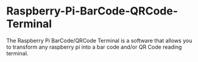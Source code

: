# Raspberry-Pi-BarCode-QRCode-Terminal
The Raspberry Pi BarCode/QRCode Terminal is a software that allows you to transform any raspberry pi into a bar code and/or QR Code reading terminal.
